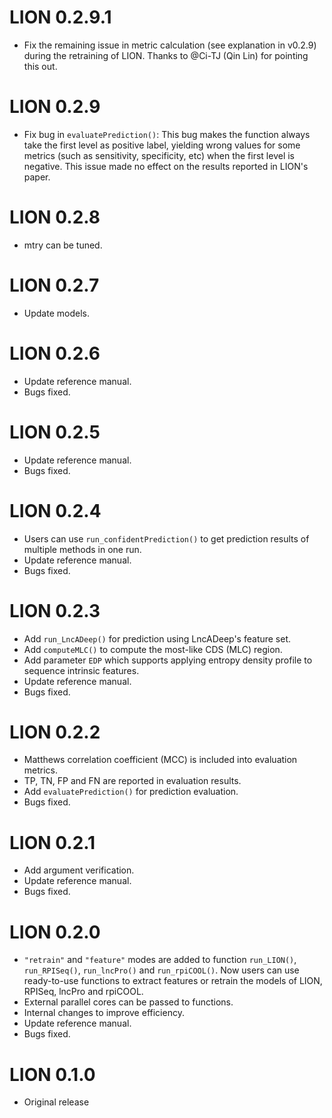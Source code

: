 # LION 0.2.9.1

* Fix the remaining issue in metric calculation (see explanation in v0.2.9) during the retraining of LION.
Thanks to @Ci-TJ (Qin Lin) for pointing this out.

# LION 0.2.9

* Fix bug in `evaluatePrediction()`: This bug makes the function always take the first level as positive label, yielding wrong values for some metrics (such as sensitivity, specificity, etc) when the first level is negative. This issue made no effect on the results reported in LION's paper. 

# LION 0.2.8

* mtry can be tuned.

# LION 0.2.7

* Update models.

# LION 0.2.6

* Update reference manual.
* Bugs fixed.

# LION 0.2.5

* Update reference manual.
* Bugs fixed.

# LION 0.2.4

* Users can use `run_confidentPrediction()` to get prediction results of multiple methods in one run.
* Update reference manual.
* Bugs fixed.

# LION 0.2.3

* Add `run_LncADeep()` for prediction using LncADeep's feature set.
* Add `computeMLC()` to compute the most-like CDS (MLC) region.
* Add parameter `EDP` which supports applying entropy density profile to sequence intrinsic features.
* Update reference manual.
* Bugs fixed.

# LION 0.2.2

* Matthews correlation coefficient (MCC) is included into evaluation metrics.
* TP, TN, FP and FN are reported in evaluation results.
* Add `evaluatePrediction()` for prediction evaluation.
* Bugs fixed.

# LION 0.2.1

* Add argument verification.
* Update reference manual.
* Bugs fixed.

# LION 0.2.0

* `"retrain"` and `"feature"` modes are added to function `run_LION()`, `run_RPISeq()`, `run_lncPro()` and `run_rpiCOOL()`. Now users can use ready-to-use functions to extract features or retrain the models of LION, RPISeq, lncPro and rpiCOOL.
* External parallel cores can be passed to functions.
* Internal changes to improve efficiency.
* Update reference manual.
* Bugs fixed.

# LION 0.1.0

* Original release
